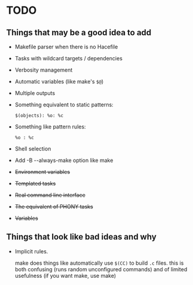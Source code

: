 # TODO

## Things that may be a good idea to add

* Makefile parser when there is no Hacefile
* Tasks with wildcard targets / dependencies
* Verbosity management
* Automatic variables (like make's `$@`)
* Multiple outputs
* Something equivalent to static patterns:

  `$(objects): %o: %c`

* Something like pattern rules:

  `%o : %c`
* Shell selection
* Add -B --always-make option like make

* ~~Environment variables~~
* ~~Templated tasks~~
* ~~Real command line interface~~
* ~~The equivalent of PHONY tasks~~
* ~~Variables~~

## Things that look like bad ideas and why

* Implicit rules.

  make does things like automatically use `$(CC)` to build `.c` files.
  this is both confusing (runs random unconfigured commands)
  and of limited usefulness (if you want make, use make)
